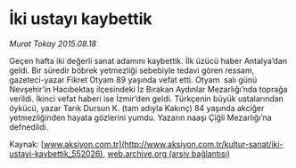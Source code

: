# İki ustayı kaybettik

*Murat Tokay 2015.08.18*

<div class="pNewsDetailMainContent ctx_content" itemprop="articleBody">
 <p>
  Geçen hafta iki değerli sanat adamını kaybettik. İlk üzücü haber Antalya’dan geldi. Bir süredir böbrek yetmezliği sebebiyle tedavi gören ressam, gazeteci-yazar Fikret Otyam 89 yaşında vefat etti. Otyam  salı günü Nevşehir’in Hacıbektaş ilçesindeki İz Bırakan Aydınlar Mezarlığı’nda toprağa verildi. İkinci vefat haberi ise İzmir’den geldi. Türkçenin büyük ustalarından öykücü, yazar Tarık Dursun K. (tam adıyla Kakınç) 84 yaşında akciğer yetmezliğinden hayata gözlerini yumdu. Yazarın naaşı Çiğli Mezarlığı’na defnedildi.
 </p>
</div>


Kaynak: [www.aksiyon.com.tr](http://www.aksiyon.com.tr/kultur-sanat/iki-ustayi-kaybettik_552026), [web.archive.org (arşiv bağlantısı)](http://web.archive.org/web/20151216193722/http://www.aksiyon.com.tr/kultur-sanat/iki-ustayi-kaybettik_552026)
